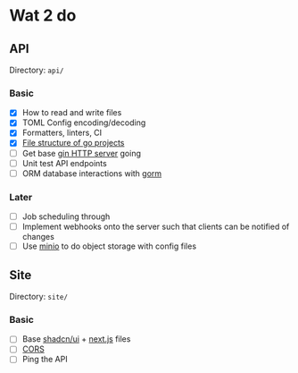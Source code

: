 # Wat 2 do

## API

Directory: `api/`

### Basic

- [x] How to read and write files
- [x] TOML Config encoding/decoding
- [x] Formatters, linters, CI
- [x] [File structure of go projects](https://go.dev/doc/modules/layout)
- [ ] Get base [gin HTTP server](https://github.com/gin-gonic/gin) going
- [ ] Unit test API endpoints
- [ ] ORM database interactions with [gorm](https://github.com/go-gorm/gorm)

### Later

- [ ] Job scheduling through
- [ ] Implement webhooks onto the server such that clients can be notified of changes
- [ ] Use [minio](https://github.com/minio/minio-go/) to do object storage with config files

## Site

Directory: `site/`

### Basic

- [ ] Base [shadcn/ui](https://github.com/shadcn-ui/ui) + [next.js](https://github.com/vercel/next.js) files
- [ ] [CORS](https://github.com/vercel/next.js/tree/canary/examples/api-routes-cors)
- [ ] Ping the API
